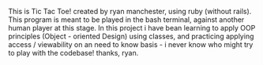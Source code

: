 This is Tic Tac Toe!
created by ryan manchester, using ruby (without rails).
This program is meant to be played in the bash terminal,
against another human player at this stage.
In this project i have bean learning to apply
OOP principles (Object - oriented Design) using classes,
and practicing applying access / viewability on an need to know
basis - i never know who might try to play with the codebase!
thanks, ryan.
